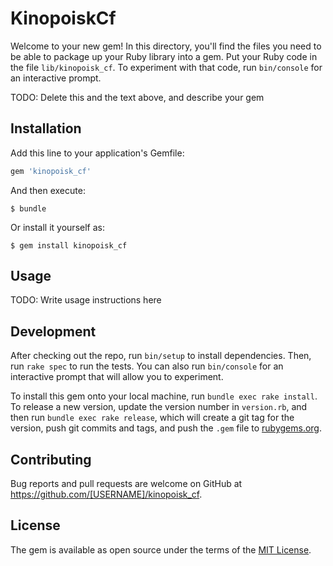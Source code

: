 # KinopoiskCf

Welcome to your new gem! In this directory, you'll find the files you need to be able to package up your Ruby library into a gem. Put your Ruby code in the file `lib/kinopoisk_cf`. To experiment with that code, run `bin/console` for an interactive prompt.

TODO: Delete this and the text above, and describe your gem

## Installation

Add this line to your application's Gemfile:

```ruby
gem 'kinopoisk_cf'
```

And then execute:

    $ bundle

Or install it yourself as:

    $ gem install kinopoisk_cf

## Usage

TODO: Write usage instructions here

## Development

After checking out the repo, run `bin/setup` to install dependencies. Then, run `rake spec` to run the tests. You can also run `bin/console` for an interactive prompt that will allow you to experiment.

To install this gem onto your local machine, run `bundle exec rake install`. To release a new version, update the version number in `version.rb`, and then run `bundle exec rake release`, which will create a git tag for the version, push git commits and tags, and push the `.gem` file to [rubygems.org](https://rubygems.org).

## Contributing

Bug reports and pull requests are welcome on GitHub at https://github.com/[USERNAME]/kinopoisk_cf.


## License

The gem is available as open source under the terms of the [MIT License](http://opensource.org/licenses/MIT).

